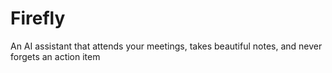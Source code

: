 # Firefly
An AI assistant that attends your meetings, takes beautiful notes, and never forgets an action item
